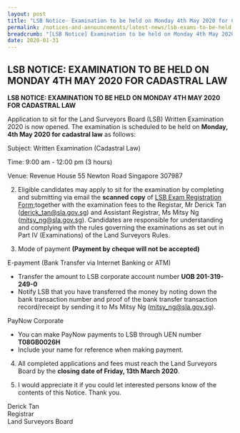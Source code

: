 ```yaml
---
layout: post
title: "LSB Notice- Examination to be held on Monday 4th May 2020 for Cadastral Law"
permalink: /notices-and-announcements/latest-news/lsb-exams-to-be-held-on-monday-4th-may-2020-cadastral-law/
breadcrumb: "[LSB Notice] Examination to be held on Monday 4th May 2020 for Cadastral Law"
date: 2020-01-31
---
```


LSB NOTICE: EXAMINATION TO BE HELD ON MONDAY 4TH MAY 2020 FOR CADASTRAL LAW
---
**LSB NOTICE:  EXAMINATION TO BE HELD ON MONDAY 4TH MAY 2020 FOR CADASTRAL LAW**

 Application to sit for the Land Surveyors Board (LSB) Written Examination 2020 is now opened. The examination is scheduled to be held    on **Monday, 4th May 2020 for cadastral law** as follows:

Subject: Written Examination (Cadastral Law) 

Time: 9:00 am - 12:00 pm (3 hours) 

Venue: Revenue House  55 Newton Road Singapore 307987

2. Eligible candidates may apply to sit for the examination by completing and submitting via email the **scanned copy** of [LSB Exam Registration Form](/files/examination-registration-form.pdf/);together with the examination fees to the Registar, Mr Derick Tan (derick_tan@sla.gov.sg) and Assistant Registrar, Ms Mitsy Ng (mitsy_ng@sla.gov.sg). Candidates are responsible for understanding and complying with the rules governing the examinations as set out in Part IV (Examinations) of the Land Surveyors Rules.

3. Mode of payment **(Payment by cheque will not be accepted)**
 
E-payment (Bank Transfer via Internet Banking or ATM)<br>
 - Transfer the amount to LSB corporate account number **UOB 201-319-249-0**
 -  Notify LSB that you have transferred the money by noting down the bank transaction number and proof of the bank transfer 		 transaction record/receipt by sending it to Ms Mitsy Ng (mitsy_ng@sla.gov.sg).
	 
PayNow Corporate
 - You can make PayNow payments to LSB through UEN number **T08GB0026H**
 - Include your name for reference when making payment.


4. All completed applications and fees must reach the Land Surveyors Board by the **closing date  of Friday, 13th March 2020**.

5. I would appreciate it if you could let interested persons know of the contents of this Notice. Thank you.


Derick Tan<br>Registrar<br>Land Surveyors Board  




